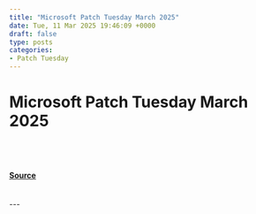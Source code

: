 ```yaml
---
title: "Microsoft Patch Tuesday March 2025"
date: Tue, 11 Mar 2025 19:46:09 +0000
draft: false
type: posts
categories: 
- Patch Tuesday
---
```

# Microsoft Patch Tuesday March 2025

<br/>

<br/>


#### [Source](https://www.lansweeper.com/blog/patch-tuesday/microsoft-patch-tuesday-march-2025/)

<br/>
---
